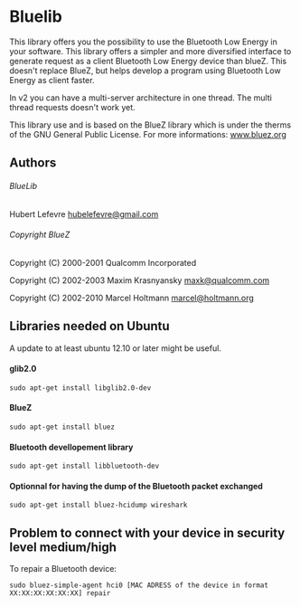 Bluelib
=======

This library offers you the possibility to use the Bluetooth Low Energy in
your software. This library offers a simpler and more diversified interface
to generate request as a client Bluetooth Low Energy device than blueZ. This
doesn't replace BlueZ, but helps develop a program using Bluetooth Low
Energy as client faster.

In v2 you can have a multi-server architecture in one thread. The multi thread
requests doesn't work yet.

This library use and is based on the BlueZ library which is under the therms
of the GNU General Public License.
For more informations: www.bluez.org




Authors
-----------------------------------------------------------------

###### BlueLib
Hubert Lefevre <hubelefevre@gmail.com>

###### Copyright BlueZ
Copyright (C) 2000-2001  Qualcomm Incorporated

Copyright (C) 2002-2003  Maxim Krasnyansky <maxk@qualcomm.com>

Copyright (C) 2002-2010  Marcel Holtmann <marcel@holtmann.org>

Libraries needed on Ubuntu
--------------------------

A update to at least ubuntu 12.10 or later might be useful.

#### glib2.0

    sudo apt-get install libglib2.0-dev

#### BlueZ

    sudo apt-get install bluez

#### Bluetooth devellopement library

    sudo apt-get install libbluetooth-dev

#### Optionnal for having the dump of the Bluetooth packet exchanged

    sudo apt-get install bluez-hcidump wireshark

Problem to connect with your device in security level medium/high
-----------------------------------------------------------------

To repair a Bluetooth device:

    sudo bluez-simple-agent hci0 [MAC ADRESS of the device in format
    XX:XX:XX:XX:XX:XX] repair
